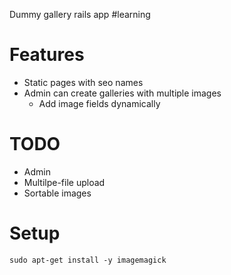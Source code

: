 Dummy gallery rails app #learning

# Features
- Static pages with seo names
- Admin can create galleries with multiple images
  - Add image fields dynamically

# TODO  
- Admin
- Multilpe-file upload
- Sortable images

# Setup
`sudo apt-get install -y imagemagick`